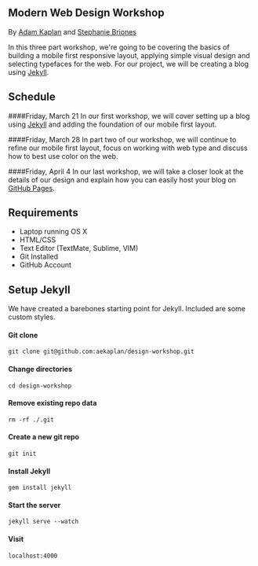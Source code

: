 ## Modern Web Design Workshop

By [Adam Kaplan](http://adamkaplan.me) and [Stephanie Briones](http://stephaniebriones.com/)

In this three part workshop, we're going to be covering the basics of building a mobile first responsive layout, applying
simple visual design and selecting typefaces for the web. For our project, we will be creating a blog using
[Jekyll](http://jekyllrb.com).

## Schedule

####Friday, March 21
In our first workshop, we will cover setting up a blog using [Jekyll](http://jekyllrb.com) and adding the foundation of our mobile first layout.

####Friday, March 28
In part two of our workshop, we will continue to refine our mobile first layout, focus on working with web type and discuss
how to best use color on the web.

####Friday, April 4
In our last workshop, we will take a closer look at the details of our design and explain how you can easily host your blog
on [GitHub Pages](http://pages.github.com).

## Requirements
* Laptop running OS X
* HTML/CSS
* Text Editor (TextMate, Sublime, VIM)
* Git Installed
* GitHub Account

## Setup Jekyll

We have created a barebones starting point for Jekyll. Included are some custom
styles.

#### Git clone
```
git clone git@github.com:aekaplan/design-workshop.git
```

#### Change directories

```
cd design-workshop
```

#### Remove existing repo data
```
rm -rf ./.git
```

#### Create a new git repo
```
git init
```

#### Install Jekyll
```
gem install jekyll
```

#### Start the server
```
jekyll serve --watch
```

#### Visit
```
localhost:4000
```
